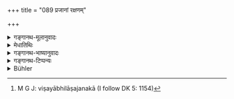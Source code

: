 +++
title = "089 प्रजानां रक्षणम्"

+++

<details><summary>गङ्गानथ-मूलानुवादः</summary>

For the Kṣatriya he ordained protecting of the people, giving of gifts, sacrificing and studying, as also abstaining prom being addicted to the objects of sense. (89).
</details>

<details><summary>मेधातिथिः</summary>

[^१४१]:
     J: samādiśat

विषया अभिलाषजनका[^१४२] गीतशब्दादयो भावा उच्यन्ते । तत्राप्रसङ्गः पुनः पुनर् असेवनम् ॥ १.८९ ॥


[^१४२]:
     M G J: viṣayābhilāṣajanakā (I follow DK 5: 1154)
</details>

<details><summary>गङ्गानथ-भाष्यानुवादः</summary>

What are referred to here are such things as Musical Sounds and the like which tend to give rise (in the minds of men) to a longing for the objects of sensual enjoyment; and the ‘*abstaining from being addicted to them*’ means *not being attached to them*; that is, not to have recourse to them frequently. (89).
</details>

<details><summary>गङ्गानथ-टिप्पन्यः</summary>

This verse is quoted in the Vīramitrodaya—Paribhāṣā, p. 45, which reads ‘*saktim*’, and explains ‘*viṣayeṣu aprasaktim*’ as ‘control, of the senses;’ and in the *Nṛsiṃhaprasāda*, *Saṃskāra*, p. 73*b*.
</details>

<details><summary>Bühler</summary>

089	The Kshatriya he commanded to protect the people, to bestow gifts, to offer sacrifices, to study (the Veda), and to abstain from attaching himself to sensual pleasures;
</details>
